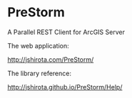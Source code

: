PreStorm
========

A Parallel REST Client for ArcGIS Server

The web application:

http://jshirota.com/PreStorm/

The library reference:

http://jshirota.github.io/PreStorm/Help/
